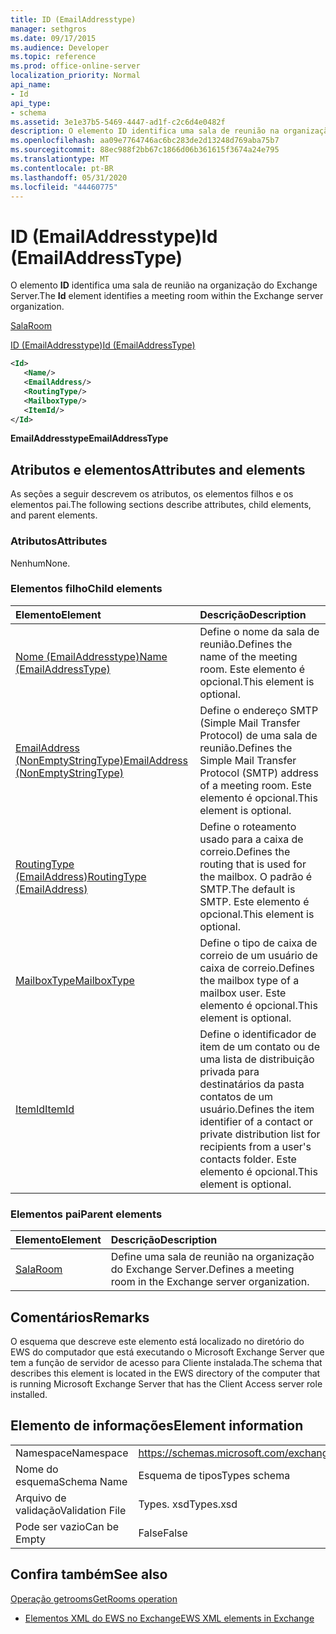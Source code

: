 ```yaml
---
title: ID (EmailAddresstype)
manager: sethgros
ms.date: 09/17/2015
ms.audience: Developer
ms.topic: reference
ms.prod: office-online-server
localization_priority: Normal
api_name:
- Id
api_type:
- schema
ms.assetid: 3e1e37b5-5469-4447-ad1f-c2c6d4e0482f
description: O elemento ID identifica uma sala de reunião na organização do Exchange Server.
ms.openlocfilehash: aa09e7764746ac6bc283de2d13248d769aba75b7
ms.sourcegitcommit: 88ec988f2bb67c1866d06b361615f3674a24e795
ms.translationtype: MT
ms.contentlocale: pt-BR
ms.lasthandoff: 05/31/2020
ms.locfileid: "44460775"
---
```

# <a name="id-emailaddresstype"></a><span data-ttu-id="d34b4-103">ID (EmailAddresstype)</span><span class="sxs-lookup"><span data-stu-id="d34b4-103">Id (EmailAddressType)</span></span>

<span data-ttu-id="d34b4-104">O elemento **ID** identifica uma sala de reunião na organização do Exchange Server.</span><span class="sxs-lookup"><span data-stu-id="d34b4-104">The **Id** element identifies a meeting room within the Exchange server organization.</span></span> 
  
[<span data-ttu-id="d34b4-105">Sala</span><span class="sxs-lookup"><span data-stu-id="d34b4-105">Room</span></span>](room.md)
  
[<span data-ttu-id="d34b4-106">ID (EmailAddresstype)</span><span class="sxs-lookup"><span data-stu-id="d34b4-106">Id (EmailAddressType)</span></span>](id-emailaddresstype.md)
  
```xml
<Id>
   <Name/>
   <EmailAddress/>
   <RoutingType/>
   <MailboxType/>
   <ItemId/>
</Id>
```

 <span data-ttu-id="d34b4-107">**EmailAddresstype**</span><span class="sxs-lookup"><span data-stu-id="d34b4-107">**EmailAddressType**</span></span>
## <a name="attributes-and-elements"></a><span data-ttu-id="d34b4-108">Atributos e elementos</span><span class="sxs-lookup"><span data-stu-id="d34b4-108">Attributes and elements</span></span>

<span data-ttu-id="d34b4-109">As seções a seguir descrevem os atributos, os elementos filhos e os elementos pai.</span><span class="sxs-lookup"><span data-stu-id="d34b4-109">The following sections describe attributes, child elements, and parent elements.</span></span>
  
### <a name="attributes"></a><span data-ttu-id="d34b4-110">Atributos</span><span class="sxs-lookup"><span data-stu-id="d34b4-110">Attributes</span></span>

<span data-ttu-id="d34b4-111">Nenhum</span><span class="sxs-lookup"><span data-stu-id="d34b4-111">None.</span></span>
  
### <a name="child-elements"></a><span data-ttu-id="d34b4-112">Elementos filho</span><span class="sxs-lookup"><span data-stu-id="d34b4-112">Child elements</span></span>

|<span data-ttu-id="d34b4-113">**Elemento**</span><span class="sxs-lookup"><span data-stu-id="d34b4-113">**Element**</span></span>|<span data-ttu-id="d34b4-114">**Descrição**</span><span class="sxs-lookup"><span data-stu-id="d34b4-114">**Description**</span></span>|
|:-----|:-----|
|[<span data-ttu-id="d34b4-115">Nome (EmailAddresstype)</span><span class="sxs-lookup"><span data-stu-id="d34b4-115">Name (EmailAddressType)</span></span>](name-emailaddresstype.md) <br/> |<span data-ttu-id="d34b4-116">Define o nome da sala de reunião.</span><span class="sxs-lookup"><span data-stu-id="d34b4-116">Defines the name of the meeting room.</span></span> <span data-ttu-id="d34b4-117">Este elemento é opcional.</span><span class="sxs-lookup"><span data-stu-id="d34b4-117">This element is optional.</span></span>  <br/> |
|[<span data-ttu-id="d34b4-118">EmailAddress (NonEmptyStringType)</span><span class="sxs-lookup"><span data-stu-id="d34b4-118">EmailAddress (NonEmptyStringType)</span></span>](emailaddress-nonemptystringtype.md) <br/> |<span data-ttu-id="d34b4-119">Define o endereço SMTP (Simple Mail Transfer Protocol) de uma sala de reunião.</span><span class="sxs-lookup"><span data-stu-id="d34b4-119">Defines the Simple Mail Transfer Protocol (SMTP) address of a meeting room.</span></span> <span data-ttu-id="d34b4-120">Este elemento é opcional.</span><span class="sxs-lookup"><span data-stu-id="d34b4-120">This element is optional.</span></span>  <br/> |
|[<span data-ttu-id="d34b4-121">RoutingType (EmailAddress)</span><span class="sxs-lookup"><span data-stu-id="d34b4-121">RoutingType (EmailAddress)</span></span>](routingtype-emailaddress.md) <br/> |<span data-ttu-id="d34b4-122">Define o roteamento usado para a caixa de correio.</span><span class="sxs-lookup"><span data-stu-id="d34b4-122">Defines the routing that is used for the mailbox.</span></span> <span data-ttu-id="d34b4-123">O padrão é SMTP.</span><span class="sxs-lookup"><span data-stu-id="d34b4-123">The default is SMTP.</span></span> <span data-ttu-id="d34b4-124">Este elemento é opcional.</span><span class="sxs-lookup"><span data-stu-id="d34b4-124">This element is optional.</span></span>  <br/> |
|[<span data-ttu-id="d34b4-125">MailboxType</span><span class="sxs-lookup"><span data-stu-id="d34b4-125">MailboxType</span></span>](mailboxtype.md) <br/> |<span data-ttu-id="d34b4-126">Define o tipo de caixa de correio de um usuário de caixa de correio.</span><span class="sxs-lookup"><span data-stu-id="d34b4-126">Defines the mailbox type of a mailbox user.</span></span> <span data-ttu-id="d34b4-127">Este elemento é opcional.</span><span class="sxs-lookup"><span data-stu-id="d34b4-127">This element is optional.</span></span>  <br/> |
|[<span data-ttu-id="d34b4-128">ItemId</span><span class="sxs-lookup"><span data-stu-id="d34b4-128">ItemId</span></span>](itemid.md) <br/> |<span data-ttu-id="d34b4-129">Define o identificador de item de um contato ou de uma lista de distribuição privada para destinatários da pasta contatos de um usuário.</span><span class="sxs-lookup"><span data-stu-id="d34b4-129">Defines the item identifier of a contact or private distribution list for recipients from a user's contacts folder.</span></span> <span data-ttu-id="d34b4-130">Este elemento é opcional.</span><span class="sxs-lookup"><span data-stu-id="d34b4-130">This element is optional.</span></span>  <br/> |
   
### <a name="parent-elements"></a><span data-ttu-id="d34b4-131">Elementos pai</span><span class="sxs-lookup"><span data-stu-id="d34b4-131">Parent elements</span></span>

|<span data-ttu-id="d34b4-132">**Elemento**</span><span class="sxs-lookup"><span data-stu-id="d34b4-132">**Element**</span></span>|<span data-ttu-id="d34b4-133">**Descrição**</span><span class="sxs-lookup"><span data-stu-id="d34b4-133">**Description**</span></span>|
|:-----|:-----|
|[<span data-ttu-id="d34b4-134">Sala</span><span class="sxs-lookup"><span data-stu-id="d34b4-134">Room</span></span>](room.md) <br/> |<span data-ttu-id="d34b4-135">Define uma sala de reunião na organização do Exchange Server.</span><span class="sxs-lookup"><span data-stu-id="d34b4-135">Defines a meeting room in the Exchange server organization.</span></span>  <br/> |
   
## <a name="remarks"></a><span data-ttu-id="d34b4-136">Comentários</span><span class="sxs-lookup"><span data-stu-id="d34b4-136">Remarks</span></span>

<span data-ttu-id="d34b4-137">O esquema que descreve este elemento está localizado no diretório do EWS do computador que está executando o Microsoft Exchange Server que tem a função de servidor de acesso para Cliente instalada.</span><span class="sxs-lookup"><span data-stu-id="d34b4-137">The schema that describes this element is located in the EWS directory of the computer that is running Microsoft Exchange Server that has the Client Access server role installed.</span></span>
  
## <a name="element-information"></a><span data-ttu-id="d34b4-138">Elemento de informações</span><span class="sxs-lookup"><span data-stu-id="d34b4-138">Element information</span></span>

|||
|:-----|:-----|
|<span data-ttu-id="d34b4-139">Namespace</span><span class="sxs-lookup"><span data-stu-id="d34b4-139">Namespace</span></span>  <br/> |https://schemas.microsoft.com/exchange/services/2006/types  <br/> |
|<span data-ttu-id="d34b4-140">Nome do esquema</span><span class="sxs-lookup"><span data-stu-id="d34b4-140">Schema Name</span></span>  <br/> |<span data-ttu-id="d34b4-141">Esquema de tipos</span><span class="sxs-lookup"><span data-stu-id="d34b4-141">Types schema</span></span>  <br/> |
|<span data-ttu-id="d34b4-142">Arquivo de validação</span><span class="sxs-lookup"><span data-stu-id="d34b4-142">Validation File</span></span>  <br/> |<span data-ttu-id="d34b4-143">Types. xsd</span><span class="sxs-lookup"><span data-stu-id="d34b4-143">Types.xsd</span></span>  <br/> |
|<span data-ttu-id="d34b4-144">Pode ser vazio</span><span class="sxs-lookup"><span data-stu-id="d34b4-144">Can be Empty</span></span>  <br/> |<span data-ttu-id="d34b4-145">False</span><span class="sxs-lookup"><span data-stu-id="d34b4-145">False</span></span>  <br/> |
   
## <a name="see-also"></a><span data-ttu-id="d34b4-146">Confira também</span><span class="sxs-lookup"><span data-stu-id="d34b4-146">See also</span></span>



[<span data-ttu-id="d34b4-147">Operação getrooms</span><span class="sxs-lookup"><span data-stu-id="d34b4-147">GetRooms operation</span></span>](getrooms-operation.md)


- [<span data-ttu-id="d34b4-148">Elementos XML do EWS no Exchange</span><span class="sxs-lookup"><span data-stu-id="d34b4-148">EWS XML elements in Exchange</span></span>](ews-xml-elements-in-exchange.md)

